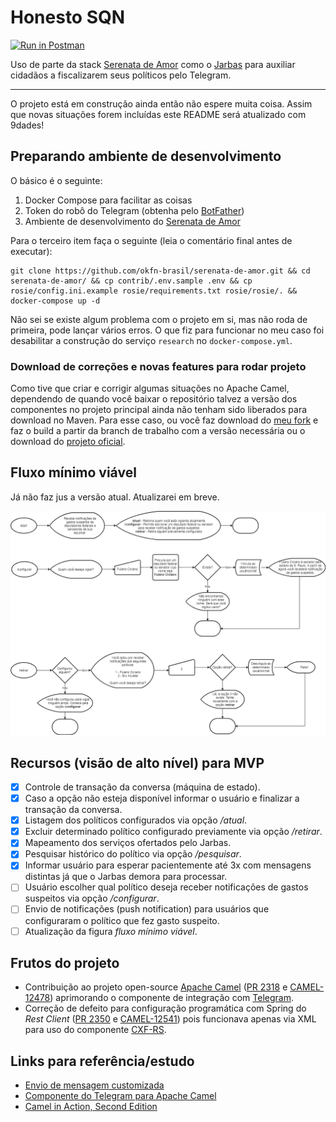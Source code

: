 
# Honesto SQN

[![Run in Postman](https://run.pstmn.io/button.svg)](https://app.getpostman.com/run-collection/1b4ee765643a60f5ba5f)

Uso de parte da stack [Serenata de Amor](https://serenata.ai/) como o [Jarbas](https://github.com/okfn-brasil/serenata-de-amor/tree/97a4a34e730f58ed1fa6bf4833a23e0e50e27cfa/jarbas#json-api-endpoints) para auxiliar cidadãos a fiscalizarem seus políticos pelo Telegram.

----

O projeto está em construção ainda então não espere muita coisa. Assim que novas situações forem incluídas este README será atualizado com 9dades!

## Preparando ambiente de desenvolvimento

O básico é o seguinte:

1. Docker Compose para facilitar as coisas
2. Token do robô do Telegram (obtenha pelo [BotFather](https://core.telegram.org/bots#creating-a-new-bot))
3. Ambiente de desenvolvimento do [Serenata de Amor](https://github.com/okfn-brasil/serenata-de-amor#using-docker)

Para o terceiro item faça o seguinte (leia o comentário final antes de executar):

	git clone https://github.com/okfn-brasil/serenata-de-amor.git && cd serenata-de-amor/ && cp contrib/.env.sample .env && cp rosie/config.ini.example rosie/requirements.txt rosie/rosie/. && docker-compose up -d

Não sei se existe algum problema com o projeto em si, mas não roda de primeira, pode lançar vários erros. O que fiz para funcionar no meu caso foi desabilitar a construção do serviço `research` no `docker-compose.yml`.

### Download de correções e novas features para rodar projeto

Como tive que criar e corrigir algumas situações no Apache Camel, dependendo de quando você baixar o repositório talvez a versão dos componentes no projeto principal ainda não tenham sido liberados para download no Maven. Para esse caso, ou você faz download do [meu fork](https://github.com/willianantunes/camel) e faz o build a partir da branch de trabalho com a versão necessária ou o download do [projeto oficial](https://github.com/apache/camel). 

## Fluxo mínimo viável

Já não faz jus a versão atual. Atualizarei em breve.

![Mapa de navegação por opções](docs/fluxos-honesto-sqn.png?raw=true "Mapa de navegação por opções")

## Recursos (visão de alto nível) para MVP

- [x] Controle de transação da conversa (máquina de estado).
- [x] Caso a opção não esteja disponível informar o usuário e finalizar a transação da conversa.
- [x] Listagem dos políticos configurados via opção _/atual_.
- [x] Excluir determinado político configurado previamente via opção _/retirar_.
- [x] Mapeamento dos serviços ofertados pelo Jarbas.
- [x] Pesquisar histórico do político via opção _/pesquisar_.
- [x] Informar usuário para esperar pacientemente até 3x com mensagens distintas já que o Jarbas demora para processar.
- [ ] Usuário escolher qual político deseja receber notificações de gastos suspeitos via opção _/configurar_.
- [ ] Envio de notificações (push notification) para usuários que configuraram o político que fez gasto suspeito.
- [ ] Atualização da figura _fluxo mínimo viável_.

## Frutos do projeto

- Contribuição ao projeto open-source [Apache Camel](http://camel.apache.org/) ([PR 2318](https://github.com/apache/camel/pull/2318) e [CAMEL-12478](https://issues.apache.org/jira/browse/CAMEL-12478)) aprimorando o componente de integração com [Telegram](https://github.com/apache/camel/blob/39c0d63d923bfe9236834ecb1c4470bb7e9e7eaa/components/camel-telegram/src/main/docs/telegram-component.adoc#telegram-component).
- Correção de defeito para configuração programática com Spring do _Rest Client_ ([PR 2350](https://github.com/apache/camel/pull/2350) e [CAMEL-12541](https://issues.apache.org/jira/browse/CAMEL-12541)) pois funcionava apenas via XML para uso do componente [CXF-RS](https://github.com/apache/camel/blob/39c0d63d923bfe9236834ecb1c4470bb7e9e7eaa/components/camel-cxf/src/main/docs/cxfrs-component.adoc#cxf-rs-component).

## Links para referência/estudo

- [Envio de mensagem customizada](https://core.telegram.org/bots#keyboards)
- [Componente do Telegram para Apache Camel](https://github.com/apache/camel/blob/a989fea98ce32f5f622c576bf3ea08c1782116e2/components/camel-telegram/src/main/docs/telegram-component.adoc#telegram-component)
- [Camel in Action, Second Edition](https://www.manning.com/books/camel-in-action-second-edition)